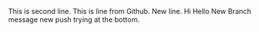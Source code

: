 <!-- Hi, this is a new. -->

This is second line.
This is line from Github.
New line.
Hi
Hello
New Branch message
new push trying at the bottom.
